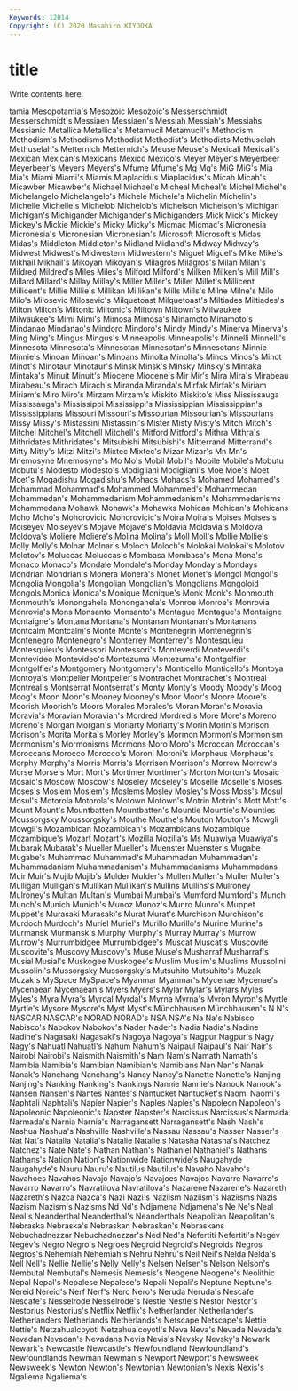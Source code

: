 ```yaml
---
Keywords: 12014
Copyright: (C) 2020 Masahiro KIYOOKA
---
```


# title

Write contents here.

tamia Mesopotamia's Mesozoic Mesozoic's Messerschmidt Messerschmidt's Messiaen Messiaen's
Messiah Messiah's Messiahs Messianic Metallica Metallica's Metamucil Metamucil's Methodism Methodism's
Methodisms Methodist Methodist's Methodists Methuselah Methuselah's Metternich Metternich's Meuse Meuse's
Mexicali Mexicali's Mexican Mexican's Mexicans Mexico Mexico's Meyer Meyer's Meyerbeer
Meyerbeer's Meyers Meyers's Mfume Mfume's Mg Mg's MiG MiG's Mia
Mia's Miami Miami's Miamis Miaplacidus Miaplacidus's Micah Micah's Micawber Micawber's
Michael Michael's Micheal Micheal's Michel Michel's Michelangelo Michelangelo's Michele Michele's
Michelin Michelin's Michelle Michelle's Michelob Michelob's Michelson Michelson's Michigan Michigan's
Michigander Michigander's Michiganders Mick Mick's Mickey Mickey's Mickie Mickie's Micky
Micky's Micmac Micmac's Micronesia Micronesia's Micronesian Micronesian's Microsoft Microsoft's Midas
Midas's Middleton Middleton's Midland Midland's Midway Midway's Midwest Midwest's Midwestern
Midwestern's Miguel Miguel's Mike Mike's Mikhail Mikhail's Mikoyan Mikoyan's Milagros
Milagros's Milan Milan's Mildred Mildred's Miles Miles's Milford Milford's Milken
Milken's Mill Mill's Millard Millard's Millay Millay's Miller Miller's Millet
Millet's Millicent Millicent's Millie Millie's Millikan Millikan's Mills Mills's Milne
Milne's Milo Milo's Milosevic Milosevic's Milquetoast Milquetoast's Miltiades Miltiades's Milton
Milton's Miltonic Miltonic's Miltown Miltown's Milwaukee Milwaukee's Mimi Mimi's Mimosa
Mimosa's Minamoto Minamoto's Mindanao Mindanao's Mindoro Mindoro's Mindy Mindy's Minerva
Minerva's Ming Ming's Mingus Mingus's Minneapolis Minneapolis's Minnelli Minnelli's Minnesota
Minnesota's Minnesotan Minnesotan's Minnesotans Minnie Minnie's Minoan Minoan's Minoans Minolta
Minolta's Minos Minos's Minot Minot's Minotaur Minotaur's Minsk Minsk's Minsky
Minsky's Mintaka Mintaka's Minuit Minuit's Miocene Miocene's Mir Mir's Mira
Mira's Mirabeau Mirabeau's Mirach Mirach's Miranda Miranda's Mirfak Mirfak's Miriam
Miriam's Miro Miro's Mirzam Mirzam's Miskito Miskito's Miss Mississauga Mississauga's
Mississippi Mississippi's Mississippian Mississippian's Mississippians Missouri Missouri's Missourian Missourian's Missourians
Missy Missy's Mistassini Mistassini's Mister Misty Misty's Mitch Mitch's Mitchel
Mitchel's Mitchell Mitchell's Mitford Mitford's Mithra Mithra's Mithridates Mithridates's Mitsubishi
Mitsubishi's Mitterrand Mitterrand's Mitty Mitty's Mitzi Mitzi's Mixtec Mixtec's Mizar
Mizar's Mn Mn's Mnemosyne Mnemosyne's Mo Mo's Mobil Mobil's Mobile
Mobile's Mobutu Mobutu's Modesto Modesto's Modigliani Modigliani's Moe Moe's Moet
Moet's Mogadishu Mogadishu's Mohacs Mohacs's Mohamed Mohamed's Mohammad Mohammad's Mohammed
Mohammed's Mohammedan Mohammedan's Mohammedanism Mohammedanism's Mohammedanisms Mohammedans Mohawk Mohawk's Mohawks
Mohican Mohican's Mohicans Moho Moho's Mohorovicic Mohorovicic's Moira Moira's Moises
Moises's Moiseyev Moiseyev's Mojave Mojave's Moldavia Moldavia's Moldova Moldova's Moliere
Moliere's Molina Molina's Moll Moll's Mollie Mollie's Molly Molly's Molnar
Molnar's Moloch Moloch's Molokai Molokai's Molotov Molotov's Moluccas Moluccas's Mombasa
Mombasa's Mona Mona's Monaco Monaco's Mondale Mondale's Monday Monday's Mondays
Mondrian Mondrian's Monera Monera's Monet Monet's Mongol Mongol's Mongolia Mongolia's
Mongolian Mongolian's Mongolians Mongoloid Mongols Monica Monica's Monique Monique's Monk
Monk's Monmouth Monmouth's Monongahela Monongahela's Monroe Monroe's Monrovia Monrovia's Mons
Monsanto Monsanto's Montague Montague's Montaigne Montaigne's Montana Montana's Montanan Montanan's
Montanans Montcalm Montcalm's Monte Monte's Montenegrin Montenegrin's Montenegro Montenegro's Monterrey
Monterrey's Montesquieu Montesquieu's Montessori Montessori's Monteverdi Monteverdi's Montevideo Montevideo's Montezuma
Montezuma's Montgolfier Montgolfier's Montgomery Montgomery's Monticello Monticello's Montoya Montoya's Montpelier
Montpelier's Montrachet Montrachet's Montreal Montreal's Montserrat Montserrat's Monty Monty's Moody
Moody's Moog Moog's Moon Moon's Mooney Mooney's Moor Moor's Moore
Moore's Moorish Moorish's Moors Morales Morales's Moran Moran's Moravia Moravia's
Moravian Moravian's Mordred Mordred's More More's Moreno Moreno's Morgan Morgan's
Moriarty Moriarty's Morin Morin's Morison Morison's Morita Morita's Morley Morley's
Mormon Mormon's Mormonism Mormonism's Mormonisms Mormons Moro Moro's Moroccan Moroccan's
Moroccans Morocco Morocco's Moroni Moroni's Morpheus Morpheus's Morphy Morphy's Morris
Morris's Morrison Morrison's Morrow Morrow's Morse Morse's Mort Mort's Mortimer
Mortimer's Morton Morton's Mosaic Mosaic's Moscow Moscow's Moseley Moseley's Moselle
Moselle's Moses Moses's Moslem Moslem's Moslems Mosley Mosley's Moss Moss's
Mosul Mosul's Motorola Motorola's Motown Motown's Motrin Motrin's Mott Mott's
Mount Mount's Mountbatten Mountbatten's Mountie Mountie's Mounties Moussorgsky Moussorgsky's Mouthe
Mouthe's Mouton Mouton's Mowgli Mowgli's Mozambican Mozambican's Mozambicans Mozambique Mozambique's
Mozart Mozart's Mozilla Mozilla's Ms Muawiya Muawiya's Mubarak Mubarak's Mueller
Mueller's Muenster Muenster's Mugabe Mugabe's Muhammad Muhammad's Muhammadan Muhammadan's Muhammadanism
Muhammadanism's Muhammadanisms Muhammadans Muir Muir's Mujib Mujib's Mulder Mulder's Mullen
Mullen's Muller Muller's Mulligan Mulligan's Mullikan Mullikan's Mullins Mullins's Mulroney
Mulroney's Multan Multan's Mumbai Mumbai's Mumford Mumford's Munch Munch's Munich
Munich's Munoz Munoz's Munro Munro's Muppet Muppet's Murasaki Murasaki's Murat
Murat's Murchison Murchison's Murdoch Murdoch's Muriel Muriel's Murillo Murillo's Murine
Murine's Murmansk Murmansk's Murphy Murphy's Murray Murray's Murrow Murrow's Murrumbidgee
Murrumbidgee's Muscat Muscat's Muscovite Muscovite's Muscovy Muscovy's Muse Muse's Musharraf
Musharraf's Musial Musial's Muskogee Muskogee's Muslim Muslim's Muslims Mussolini Mussolini's
Mussorgsky Mussorgsky's Mutsuhito Mutsuhito's Muzak Muzak's MySpace MySpace's Myanmar Myanmar's
Mycenae Mycenae's Mycenaean Mycenaean's Myers Myers's Mylar Mylar's Mylars Myles
Myles's Myra Myra's Myrdal Myrdal's Myrna Myrna's Myron Myron's Myrtle
Myrtle's Mysore Mysore's Myst Myst's Münchhausen Münchhausen's N N's NASCAR
NASCAR's NORAD NORAD's NSA NSA's Na Na's Nabisco Nabisco's Nabokov
Nabokov's Nader Nader's Nadia Nadia's Nadine Nadine's Nagasaki Nagasaki's Nagoya
Nagoya's Nagpur Nagpur's Nagy Nagy's Nahuatl Nahuatl's Nahum Nahum's Naipaul
Naipaul's Nair Nair's Nairobi Nairobi's Naismith Naismith's Nam Nam's Namath
Namath's Namibia Namibia's Namibian Namibian's Namibians Nan Nan's Nanak Nanak's
Nanchang Nanchang's Nancy Nancy's Nanette Nanette's Nanjing Nanjing's Nanking Nanking's
Nankings Nannie Nannie's Nanook Nanook's Nansen Nansen's Nantes Nantes's Nantucket
Nantucket's Naomi Naomi's Naphtali Naphtali's Napier Napier's Naples Naples's Napoleon
Napoleon's Napoleonic Napoleonic's Napster Napster's Narcissus Narcissus's Narmada Narmada's Narnia
Narnia's Narragansett Narragansett's Nash Nash's Nashua Nashua's Nashville Nashville's Nassau
Nassau's Nasser Nasser's Nat Nat's Natalia Natalia's Natalie Natalie's Natasha
Natasha's Natchez Natchez's Nate Nate's Nathan Nathan's Nathaniel Nathaniel's Nathans
Nathans's Nation Nation's Nationwide Nationwide's Naugahyde Naugahyde's Nauru Nauru's Nautilus
Nautilus's Navaho Navaho's Navahoes Navahos Navajo Navajo's Navajoes Navajos Navarre
Navarre's Navarro Navarro's Navratilova Navratilova's Nazarene Nazarene's Nazareth Nazareth's Nazca
Nazca's Nazi Nazi's Naziism Naziism's Naziisms Nazis Nazism Nazism's Nazisms
Nd Nd's Ndjamena Ndjamena's Ne Ne's Neal Neal's Neanderthal Neanderthal's
Neanderthals Neapolitan Neapolitan's Nebraska Nebraska's Nebraskan Nebraskan's Nebraskans Nebuchadnezzar Nebuchadnezzar's
Ned Ned's Nefertiti Nefertiti's Negev Negev's Negro Negro's Negroes Negroid
Negroid's Negroids Negros Negros's Nehemiah Nehemiah's Nehru Nehru's Neil Neil's
Nelda Nelda's Nell Nell's Nellie Nellie's Nelly Nelly's Nelsen Nelsen's
Nelson Nelson's Nembutal Nembutal's Nemesis Nemesis's Neogene Neogene's Neolithic Nepal
Nepal's Nepalese Nepalese's Nepali Nepali's Neptune Neptune's Nereid Nereid's Nerf
Nerf's Nero Nero's Neruda Neruda's Nescafe Nescafe's Nesselrode Nesselrode's Nestle
Nestle's Nestor Nestor's Nestorius Nestorius's Netflix Netflix's Netherlander Netherlander's Netherlanders
Netherlands Netherlands's Netscape Netscape's Nettie Nettie's Netzahualcoyotl Netzahualcoyotl's Neva Neva's
Nevada Nevada's Nevadan Nevadan's Nevadans Nevis Nevis's Nevsky Nevsky's Newark
Newark's Newcastle Newcastle's Newfoundland Newfoundland's Newfoundlands Newman Newman's Newport Newport's
Newsweek Newsweek's Newton Newton's Newtonian Newtonian's Nexis Nexis's Ngaliema Ngaliema's
